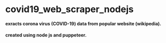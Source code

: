 # covid19_web_scraper_nodejs

#### exracts corona virus (COVID-19) data from popular website (wikipedia). <br>
#### created using node js and puppeteer.
